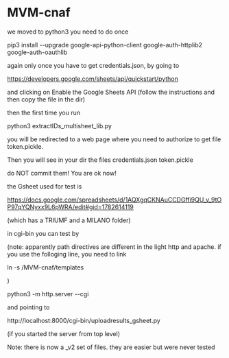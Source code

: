 # MVM-cnaf
we moved to python3
you need to do once

pip3 install --upgrade google-api-python-client google-auth-httplib2 google-auth-oauthlib

again only once you have to get credentials.json, by going to

https://developers.google.com/sheets/api/quickstart/python

and clicking on Enable the Google Sheets API (follow the instructions and then copy the file in the dir)

then the first time you run

python3 extractIDs_multisheet_lib.py

you will be redirected to a web page where you need to authorize to get file token.pickle.

Then you will see in your dir the files
credentials.json
token.pickle

do NOT commit them! You are ok now!

the Gsheet used for test is

https://docs.google.com/spreadsheets/d/1AQXgqCKNAuCCDGffi9QU_v_9tOP97qYQNyxx9L6pWRA/edit#gid=1782614119

(which has a TRIUMF and a MILANO folder)

in cgi-bin you can test by

(note: apparently path directives are different in the light http and apache. if you use the folloging line, you need to link

ln -s <here>/MVM-cnaf/templates <here>

)

python3 -m http.server --cgi

and pointing to

http://localhost:8000/cgi-bin/uploadresults_gsheet.py

(if you started the server from top level)

Note: there is now a _v2 set of files.
they are easier but were never tested
